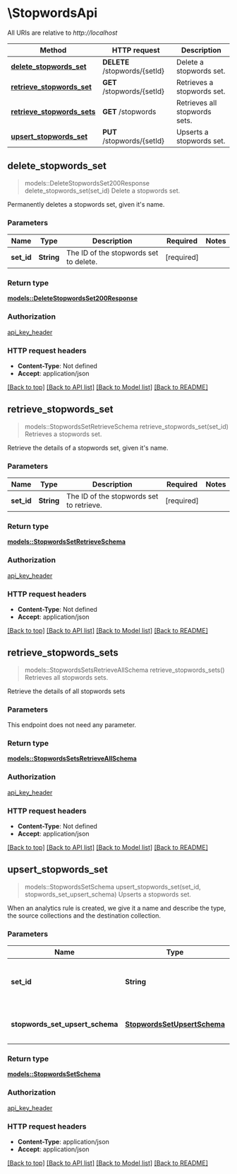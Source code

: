 # \StopwordsApi

All URIs are relative to *http://localhost*

Method | HTTP request | Description
------------- | ------------- | -------------
[**delete_stopwords_set**](StopwordsApi.md#delete_stopwords_set) | **DELETE** /stopwords/{setId} | Delete a stopwords set.
[**retrieve_stopwords_set**](StopwordsApi.md#retrieve_stopwords_set) | **GET** /stopwords/{setId} | Retrieves a stopwords set.
[**retrieve_stopwords_sets**](StopwordsApi.md#retrieve_stopwords_sets) | **GET** /stopwords | Retrieves all stopwords sets.
[**upsert_stopwords_set**](StopwordsApi.md#upsert_stopwords_set) | **PUT** /stopwords/{setId} | Upserts a stopwords set.



## delete_stopwords_set

> models::DeleteStopwordsSet200Response delete_stopwords_set(set_id)
Delete a stopwords set.

Permanently deletes a stopwords set, given it's name.

### Parameters


Name | Type | Description  | Required | Notes
------------- | ------------- | ------------- | ------------- | -------------
**set_id** | **String** | The ID of the stopwords set to delete. | [required] |

### Return type

[**models::DeleteStopwordsSet200Response**](deleteStopwordsSet_200_response.md)

### Authorization

[api_key_header](../README.md#api_key_header)

### HTTP request headers

- **Content-Type**: Not defined
- **Accept**: application/json

[[Back to top]](#) [[Back to API list]](../README.md#documentation-for-api-endpoints) [[Back to Model list]](../README.md#documentation-for-models) [[Back to README]](../README.md)


## retrieve_stopwords_set

> models::StopwordsSetRetrieveSchema retrieve_stopwords_set(set_id)
Retrieves a stopwords set.

Retrieve the details of a stopwords set, given it's name.

### Parameters


Name | Type | Description  | Required | Notes
------------- | ------------- | ------------- | ------------- | -------------
**set_id** | **String** | The ID of the stopwords set to retrieve. | [required] |

### Return type

[**models::StopwordsSetRetrieveSchema**](StopwordsSetRetrieveSchema.md)

### Authorization

[api_key_header](../README.md#api_key_header)

### HTTP request headers

- **Content-Type**: Not defined
- **Accept**: application/json

[[Back to top]](#) [[Back to API list]](../README.md#documentation-for-api-endpoints) [[Back to Model list]](../README.md#documentation-for-models) [[Back to README]](../README.md)


## retrieve_stopwords_sets

> models::StopwordsSetsRetrieveAllSchema retrieve_stopwords_sets()
Retrieves all stopwords sets.

Retrieve the details of all stopwords sets

### Parameters

This endpoint does not need any parameter.

### Return type

[**models::StopwordsSetsRetrieveAllSchema**](StopwordsSetsRetrieveAllSchema.md)

### Authorization

[api_key_header](../README.md#api_key_header)

### HTTP request headers

- **Content-Type**: Not defined
- **Accept**: application/json

[[Back to top]](#) [[Back to API list]](../README.md#documentation-for-api-endpoints) [[Back to Model list]](../README.md#documentation-for-models) [[Back to README]](../README.md)


## upsert_stopwords_set

> models::StopwordsSetSchema upsert_stopwords_set(set_id, stopwords_set_upsert_schema)
Upserts a stopwords set.

When an analytics rule is created, we give it a name and describe the type, the source collections and the destination collection.

### Parameters


Name | Type | Description  | Required | Notes
------------- | ------------- | ------------- | ------------- | -------------
**set_id** | **String** | The ID of the stopwords set to upsert. | [required] |
**stopwords_set_upsert_schema** | [**StopwordsSetUpsertSchema**](StopwordsSetUpsertSchema.md) | The stopwords set to upsert. | [required] |

### Return type

[**models::StopwordsSetSchema**](StopwordsSetSchema.md)

### Authorization

[api_key_header](../README.md#api_key_header)

### HTTP request headers

- **Content-Type**: application/json
- **Accept**: application/json

[[Back to top]](#) [[Back to API list]](../README.md#documentation-for-api-endpoints) [[Back to Model list]](../README.md#documentation-for-models) [[Back to README]](../README.md)

